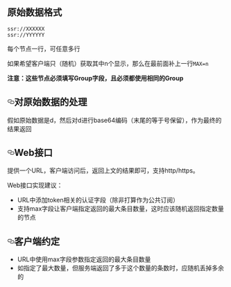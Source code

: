 <h2>原始数据格式</h2>
<pre><code>ssr://XXXXXX
ssr://YYYYYY
</code></pre>
<p>每个节点一行，可任意多行</p>
<p>如果希望客户端只（随机）获取其中n个显示，那么在最前面补上一行<code>MAX=n</code></p>
<p><strong>注意：这些节点必须填写Group字段，且必须都使用相同的Group</strong></p>
<h2>
<a id="user-content-对原始数据的处理" class="anchor" href="#%E5%AF%B9%E5%8E%9F%E5%A7%8B%E6%95%B0%E6%8D%AE%E7%9A%84%E5%A4%84%E7%90%86" aria-hidden="true"><svg aria-hidden="true" class="octicon octicon-link" height="16" version="1.1" viewbox="0 0 16 16" width="16"><path fill-rule="evenodd" d="M4 9h1v1H4c-1.5 0-3-1.69-3-3.5S2.55 3 4 3h4c1.45 0 3 1.69 3 3.5 0 1.41-.91 2.72-2 3.25V8.59c.58-.45 1-1.27 1-2.09C10 5.22 8.98 4 8 4H4c-.98 0-2 1.22-2 2.5S3 9 4 9zm9-3h-1v1h1c1 0 2 1.22 2 2.5S13.98 12 13 12H9c-.98 0-2-1.22-2-2.5 0-.83.42-1.64 1-2.09V6.25c-1.09.53-2 1.84-2 3.25C6 11.31 7.55 13 9 13h4c1.45 0 3-1.69 3-3.5S14.5 6 13 6z"></path></svg></a>对原始数据的处理</h2>
<p>假如原始数据是d，然后对d进行base64编码（末尾的等于号保留），作为最终的结果返回</p>
<h2>
<a id="user-content-web接口" class="anchor" href="#web%E6%8E%A5%E5%8F%A3" aria-hidden="true"><svg aria-hidden="true" class="octicon octicon-link" height="16" version="1.1" viewbox="0 0 16 16" width="16"><path fill-rule="evenodd" d="M4 9h1v1H4c-1.5 0-3-1.69-3-3.5S2.55 3 4 3h4c1.45 0 3 1.69 3 3.5 0 1.41-.91 2.72-2 3.25V8.59c.58-.45 1-1.27 1-2.09C10 5.22 8.98 4 8 4H4c-.98 0-2 1.22-2 2.5S3 9 4 9zm9-3h-1v1h1c1 0 2 1.22 2 2.5S13.98 12 13 12H9c-.98 0-2-1.22-2-2.5 0-.83.42-1.64 1-2.09V6.25c-1.09.53-2 1.84-2 3.25C6 11.31 7.55 13 9 13h4c1.45 0 3-1.69 3-3.5S14.5 6 13 6z"></path></svg></a>Web接口</h2>
<p>提供一个URL，客户端访问后，返回上文的结果即可，支持http/https。</p>
<p>Web接口实现建议：</p>
<ul>
<li>URL中添加token相关的认证字段（除非打算作为公共订阅）</li>
<li>支持max字段让客户端指定返回的最大条目数量，这时应该随机返回指定数量的节点</li>
</ul>
<h2>
<a id="user-content-客户端约定" class="anchor" href="#%E5%AE%A2%E6%88%B7%E7%AB%AF%E7%BA%A6%E5%AE%9A" aria-hidden="true"><svg aria-hidden="true" class="octicon octicon-link" height="16" version="1.1" viewbox="0 0 16 16" width="16"><path fill-rule="evenodd" d="M4 9h1v1H4c-1.5 0-3-1.69-3-3.5S2.55 3 4 3h4c1.45 0 3 1.69 3 3.5 0 1.41-.91 2.72-2 3.25V8.59c.58-.45 1-1.27 1-2.09C10 5.22 8.98 4 8 4H4c-.98 0-2 1.22-2 2.5S3 9 4 9zm9-3h-1v1h1c1 0 2 1.22 2 2.5S13.98 12 13 12H9c-.98 0-2-1.22-2-2.5 0-.83.42-1.64 1-2.09V6.25c-1.09.53-2 1.84-2 3.25C6 11.31 7.55 13 9 13h4c1.45 0 3-1.69 3-3.5S14.5 6 13 6z"></path></svg></a>客户端约定</h2>
<ul>
<li>URL中使用max字段参数指定返回的最大条目数量</li>
<li>如指定了最大数量，但服务端返回了多于这个数量的条数时，应随机丢掉多余的</li>
</ul>